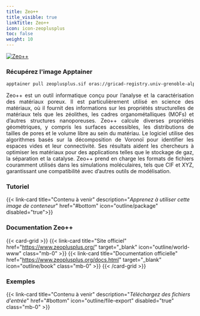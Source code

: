 ```yaml
---
title: Zeo++
title_visible: true
linkTitle: Zeo++
icon: icon-zeoplusplus
toc: false
weight: 10
---
```


<a href="https://www.zeoplusplus.org/" target="_blank" class="codes-pages-top-logo">
    <img alt="Zeo++" class="logo-zeoplusplus">
</a>

### Récupérez l'image Apptainer

```bash
apptainer pull zeoplusplus.sif oras://gricad-registry.univ-grenoble-alpes.fr/diamond/apptainer/apptainer-singularity-projects/zeoplusplus.sif:latest
```

<div align="justify">

Zeo++ est un outil informatique conçu pour l’analyse et la caractérisation des matériaux poreux. Il est particulièrement utilisé en science des matériaux, où il fournit des informations sur les propriétés structurelles de matériaux tels que les zéolithes, les cadres organométalliques (MOFs) et d’autres structures nanoporeuses. Zeo++ calcule diverses propriétés géométriques, y compris les surfaces accessibles, les distributions de tailles de pores et le volume libre au sein du matériau. Le logiciel utilise des algorithmes basés sur la décomposition de Voronoï pour identifier les espaces vides et leur connectivité. Ses résultats aident les chercheurs à optimiser les matériaux pour des applications telles que le stockage de gaz, la séparation et la catalyse. Zeo++ prend en charge les formats de fichiers couramment utilisés dans les simulations moléculaires, tels que CIF et XYZ, garantissant une compatibilité avec d’autres outils de modélisation.

</div>

<h3 class="mb-1">Tutoriel</h3>

{{< link-card title="Contenu à venir" description="<i>Apprenez à utiliser cette image de conteneur</i>" href="#bottom" icon="outline/package" disabled="true">}}

<h3 class="mb-1 mt-3">Documentation Zeo++</h3>

{{< card-grid >}}
{{< link-card title="Site officiel" href="https://www.zeoplusplus.org/" target="_blank" icon="outline/world-www" class="mb-0" >}}
{{< link-card title="Documentation officielle" href="https://www.zeoplusplus.org/docs.html" target="_blank" icon="outline/book" class="mb-0" >}}
{{< /card-grid >}}

<h3 class="mb-1 mt-3">Exemples</h3>

{{< link-card title="Contenu à venir" description="<i>Téléchargez des fichiers d'entrée</i>" href="#bottom" icon="outline/file-export" disabled="true" class="mb-0" >}}
